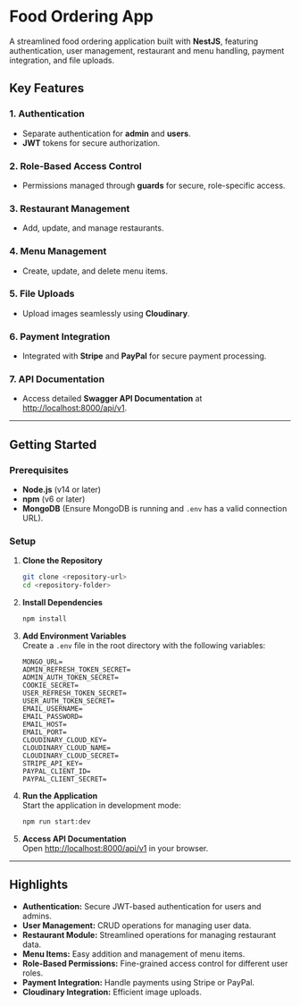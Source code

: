 # Food Ordering App

A streamlined food ordering application built with **NestJS**, featuring authentication, user management, restaurant and menu handling, payment integration, and file uploads.

## Key Features

### 1. **Authentication**

- Separate authentication for **admin** and **users**.
- **JWT** tokens for secure authorization.

### 2. **Role-Based Access Control**

- Permissions managed through **guards** for secure, role-specific access.

### 3. **Restaurant Management**

- Add, update, and manage restaurants.

### 4. **Menu Management**

- Create, update, and delete menu items.

### 5. **File Uploads**

- Upload images seamlessly using **Cloudinary**.

### 6. **Payment Integration**

- Integrated with **Stripe** and **PayPal** for secure payment processing.

### 7. **API Documentation**

- Access detailed **Swagger API Documentation** at [http://localhost:8000/api/v1](http://localhost:8000/api/v1).

---

## Getting Started

### Prerequisites

- **Node.js** (v14 or later)
- **npm** (v6 or later)
- **MongoDB** (Ensure MongoDB is running and `.env` has a valid connection URL).

### Setup

1. **Clone the Repository**

   ```bash
   git clone <repository-url>
   cd <repository-folder>
   ```

2. **Install Dependencies**

   ```bash
   npm install
   ```

3. **Add Environment Variables**  
   Create a `.env` file in the root directory with the following variables:

   ```plaintext
   MONGO_URL=
   ADMIN_REFRESH_TOKEN_SECRET=
   ADMIN_AUTH_TOKEN_SECRET=
   COOKIE_SECRET=
   USER_REFRESH_TOKEN_SECRET=
   USER_AUTH_TOKEN_SECRET=
   EMAIL_USERNAME=
   EMAIL_PASSWORD=
   EMAIL_HOST=
   EMAIL_PORT=
   CLOUDINARY_CLOUD_KEY=
   CLOUDINARY_CLOUD_NAME=
   CLOUDINARY_CLOUD_SECRET=
   STRIPE_API_KEY=
   PAYPAL_CLIENT_ID=
   PAYPAL_CLIENT_SECRET=
   ```

4. **Run the Application**  
   Start the application in development mode:

   ```bash
   npm run start:dev
   ```

5. **Access API Documentation**  
   Open [http://localhost:8000/api/v1](http://localhost:8000/api/v1) in your browser.

---

## Highlights

- **Authentication:** Secure JWT-based authentication for users and admins.
- **User Management:** CRUD operations for managing user data.
- **Restaurant Module:** Streamlined operations for managing restaurant data.
- **Menu Items:** Easy addition and management of menu items.
- **Role-Based Permissions:** Fine-grained access control for different user roles.
- **Payment Integration:** Handle payments using Stripe or PayPal.
- **Cloudinary Integration:** Efficient image uploads.


